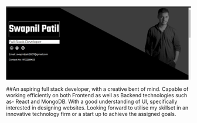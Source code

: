 ![Alt Text](myself.png)

##An aspiring full stack developer, with a creative bent of mind. Capable of working efficiently on both Frontend as well as Backend technologies such as- React and MongoDB. With a good understanding of UI, specifically interested in designing websites. Looking forward to utilise my skillset in an innovative technology firm or a start up to achieve the assigned goals.
